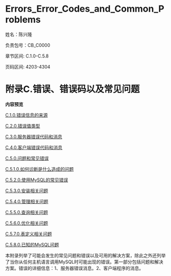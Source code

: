# Errors_Error_Codes_and_Common_Problems

姓名：陈兴隆

负责包号：CB_C0000

章节区间: C.1.0-C.5.8

页码区间: 4203-4304

# 附录C.错误、错误码以及常见问题

**内容预览**

[C.1.0.错误信息的来源][c.1.0]

[C.2.0.错误值类型][c.2.0]

[C.3.0.服务器错误代码和消息][c.3.0]

[C.4.0.客户端错误代码和消息][c.4.0]

[C.5.0.问题和常见错误][c.5.0]

[C.5.1.0.如何诊断是什么造成的问题][c.5.1.0]

[C.5.2.0.使用MySQL的常见错误][c.5.2.0]

[C.5.3.0.安装相关问题][c.5.3.0]

[C.5.4.0.管理相关问题][c.5.4.0]

[C.5.5.0.查询相关问题][c.5.5.0]

[C.5.6.0.优化相关问题][c.5.6.0]

[C.5.7.0.表定义相关问题][c.5.7.0]

[C.5.8.0.已知的MySQL问题][c.5.8.0]

本附录列举了可能会发生的常见问题和错误以及可用的解决方案，除此之外还列举了当你从任何主机语言调用MySQL时可能出现的错误。第一部分包括问题和解决方案。错误的详细信息：1、服务器错误消息。2、客户端程序的消息。

[c.1.0]: ./docs/Chapter_C/C.1.0_Sources_of_Error_Information.md
[c.2.0]: ./docs/Chapter_C/C.2.0_Types_of_Error_Values.md
[c.3.0]: ./docs/Chapter_C/C.3.0_Server_Error_Codes_and_Messages.md
[c.4.0]: ./docs/Chapter_C/C.4.0_Client_Error_Codes_and_Messages.md
[c.5.0]: ./docs/Chapter_C/C.5.0_Problems_and_Common_Errors.md
[c.5.1.0]: ./docs/Chapter_C/C.5.1.0_How_to_Determine_What_Is_Causing_a_Problem.md
[c.5.2.0]: ./docs/Chapter_C/C.5.2.0_Common_Errors_When_Using_MySQL_Programs.md
[c.5.3.0]: ./docs/Chapter_C/C.5.3.0_Installation_Related_Issues.md
[c.5.4.0]: ./docs/Chapter_C/C.5.4.0_Administration_Related_Issues.md
[c.5.5.0]: ./docs/Chapter_C/C.5.5.0_Query_Related_Issues.md
[c.5.6.0]: ./docs/Chapter_C/C.5.6.0_Optimizer_Related_Issues.md
[c.5.7.0]: ./docs/Chapter_C/C.5.7.0_Table_Definition_Related_Issues.md
[c.5.8.0]: ./docs/Chapter_C/C.5.8.0_Known_Issues_in_MySQL.md
